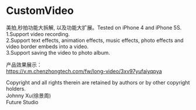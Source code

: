 # CustomVideo

美拍,秒拍功能大拆解, 以及功能大扩展。Tested on iPhone 4 and iPhone 5S.  
1.Support video recording.  
2.Support text effects, animation effects, music effects, photo effects and video border embeds into a video.  
3.Support saving the video to photo album.  

产品效果展示：   
https://v.m.chenzhongtech.com/fw/long-video/3xv97yufaiyqpya    

Copyright and all rights therein are retained by authors or by other copyright holders.  
Johnny Xu(徐景周)   
Future Studio  
 
